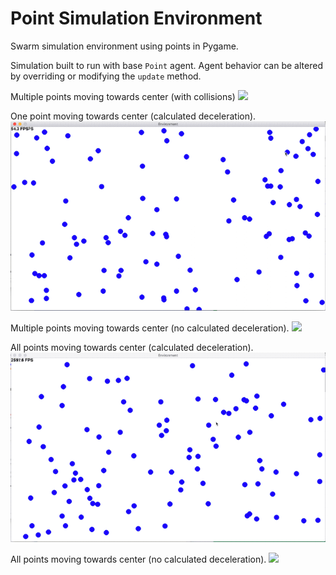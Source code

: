 # Point Simulation Environment
Swarm simulation environment using points in Pygame.

Simulation built to run with base `Point` agent.  Agent behavior can be altered by overriding or modifying the `update` method.

Multiple points moving towards center (with collisions)
![](/media/gif/collisions)

One point moving towards center (calculated deceleration).
![](/media/gif/one_point_center.gif)

Multiple points moving towards center (no calculated deceleration).
![](/media/gif/multi_point_no_decel.gif)

All points moving towards center (calculated deceleration).
![](/media/gif/all_center.gif)

All points moving towards center (no calculated deceleration).
![](/media/gif/all_no_decel.gif)